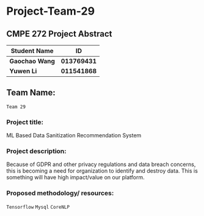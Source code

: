 # Project-Team-29
## CMPE 272 Project Abstract

|Student Name|ID|
|---|---|
|**Gaochao Wang**|**013769431**|
|**Yuwen Li**|**011541868**|

   
## Team Name:  
    Team 29  

### Project title:  
ML Based Data Sanitization Recommendation System
   
### Project description:  
Because of GDPR and other privacy regulations and data breach concerns, this is becoming a need for organization to identify and destroy data. This is something will have high impact/value on our platform.

### Proposed methodology/ resources:  
`Tensorflow` `Mysql` `CoreNLP`
  
